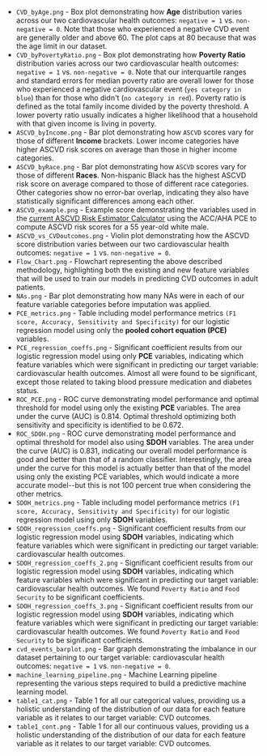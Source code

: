 - `CVD_byAge.png` - Box plot demonstrating how **Age** distribution varies across our two cardiovascular health outcomes: `negative = 1` vs. `non-negative = 0`. Note that those who experienced a negative CVD event are generally older and above 60. The plot caps at 80 because that was the age limit in our dataset.
- `CVD_byPovertyRatio.png` - Box plot demonstrating how **Poverty Ratio** distribution varies across our two cardiovascular health outcomes: `negative = 1` vs. `non-negative = 0`. Note that our interquartile ranges and standard errors for median poverty ratio are overall lower for those who experienced a negative cardiovascular event (``yes category in blue``) than for those who didn't (``no category in red``). Poverty ratio is defined as the total family income divided by the poverty threshold. A lower poverty ratio usually indicates a higher likelihood that a household with that given income is living in poverty.
- `ASCVD_byIncome.png` - Bar plot demonstrating how `ASCVD` scores vary for those of different **Income** brackets. Lower income categories have higher ASCVD risk scores on average than those in higher income categories.
- `ASCVD_byRace.png` - Bar plot demonstrating how `ASCVD` scores vary for those of different **Races**. Non-hispanic Black has the highest ASCVD risk score on average compared to those of different race categories. Other categories show no error-bar overlap, indicating they also have statistically significant differences among each other. 
- `ASCVD_example.png` - Example score demonstrating the variables used in the [current ASCVD Risk Estimator Calculator](https://tools.acc.org/ascvd-risk-estimator-plus/#!/calculate/estimate/) using the ACC/AHA PCE to compute  ASCVD risk scores for a 55 year-old white male.
- `ASCVD_vs_CVDoutcomes.png` - Violin plot demonstrating how the ASCVD score distribution varies between our two cardiovascular health outcomes: `negative = 1` vs. `non-negative = 0`.
- `Flow_Chart.png` - Flowchart representing the above described methodology, highlighting both the existing and new feature variables that will be used to train our models in predicting CVD outcomes in adult patients.
- `NAs.png` - Bar plot demonstrating how many NAs were in each of our feature variable categories before imputation was applied.
- `PCE_metrics.png` - Table including model performance metrics `(F1 score, Accuracy, Sensitivity and Specificity)` for our logistic regression model using only the **pooled cohort equation (PCE)** variables.
- `PCE_regression_coeffs.png` - Significant coefficient results from our logistic regression model using only **PCE** variables, indicating which feature variables which were significant in predicting our target variable: cardiovascular health outcomes. Almost all were found to be significant, except those related to taking blood pressure medication and diabetes status. 
- `ROC_PCE.png` - ROC curve demonstrating model performance and optimal threshold for model using only the existing **PCE** variables. The area under the curve (AUC) is 0.814. Optimal threshold optimizing both sensitivity and specificity is identified to be 0.672.
- `ROC_SDOH.png` - ROC curve demonstrating model performance and optimal threshold for model also using **SDOH** variables. The area under the curve (AUC) is 0.831, indicating our overall model performance is good and better than that of a random classifier. Interestingly, the area under the curve for this model is actually better than that of the model using only the existing PCE variables, which would indicate a more accurate model--but this is not 100 percent true when considering the other metrics.
- `SDOH_metrics.png` - Table including model performance metrics `(F1 score, Accuracy, Sensitivity and Specificity)` for our logistic regression model using only **SDOH** variables.
- `SDOH_regression_coeffs.png` - Significant coefficient results from our logistic regression model using **SDOH** variables, indicating which feature variables which were significant in predicting our target variable: cardiovascular health outcomes.
- `SDOH_regression_coeffs_2.png` - Significant coefficient results from our logistic regression model using **SDOH** variables, indicating which feature variables which were significant in predicting our target variable: cardiovascular health outcomes. We found `Poverty Ratio` and `Food Security` to be significant coefficients. 
- `SDOH_regression_coeffs_3.png` - Significant coefficient results from our logistic regression model using **SDOH** variables, indicating which feature variables which were significant in predicting our target variable: cardiovascular health outcomes. We found `Poverty Ratio` and `Food Security` to be significant coefficients. 
- `cvd_events_barplot.png` - Bar graph demonstrating the imbalance in our dataset pertaining to our target variable: cardiovascular health outcomes: `negative = 1` vs. `non-negative = 0`.
- `machine_learning_pipeline.png` - Machine Learning pipeline representing the various steps required to build a predictive machine learning model.
- `table1_cat.png` - Table 1 for all our categorical values, providing us a holistic understanding of the distribution of our data for each feature variable as it relates to our target variable: CVD outcomes.
- `table1_cont.png` - Table 1 for all our continuous values, providing us a holistic understanding of the distribution of our data for each feature variable as it relates to our target variable: CVD outcomes. 


